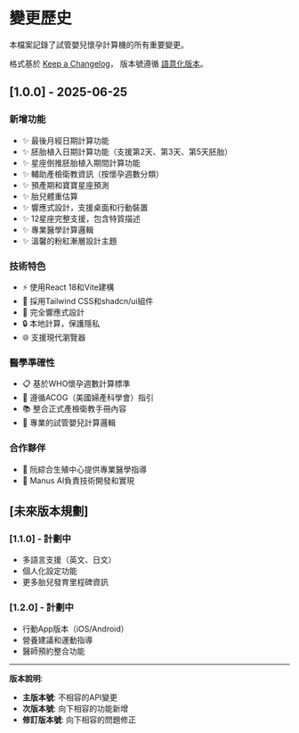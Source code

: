 # 變更歷史

本檔案記錄了試管嬰兒懷孕計算機的所有重要變更。

格式基於 [Keep a Changelog](https://keepachangelog.com/zh-TW/1.0.0/)，
版本號遵循 [語意化版本](https://semver.org/lang/zh-TW/)。

## [1.0.0] - 2025-06-25

### 新增功能
- ✨ 最後月經日期計算功能
- ✨ 胚胎植入日期計算功能（支援第2天、第3天、第5天胚胎）
- ✨ 星座倒推胚胎植入期間計算功能
- ✨ 輔助產檢衛教資訊（按懷孕週數分類）
- ✨ 預產期和寶寶星座預測
- ✨ 胎兒體重估算
- ✨ 響應式設計，支援桌面和行動裝置
- ✨ 12星座完整支援，包含特質描述
- ✨ 專業醫學計算邏輯
- ✨ 溫馨的粉紅漸層設計主題

### 技術特色
- ⚡ 使用React 18和Vite建構
- 🎨 採用Tailwind CSS和shadcn/ui組件
- 📱 完全響應式設計
- 🔒 本地計算，保護隱私
- 🌐 支援現代瀏覽器

### 醫學準確性
- 📋 基於WHO懷孕週數計算標準
- 🏥 遵循ACOG（美國婦產科學會）指引
- 📚 整合正式產檢衛教手冊內容
- 🧬 專業的試管嬰兒計算邏輯

### 合作夥伴
- 🏥 阮綜合生殖中心提供專業醫學指導
- 🤖 Manus AI負責技術開發和實現

## [未來版本規劃]

### [1.1.0] - 計劃中
- 多語言支援（英文、日文）
- 個人化設定功能
- 更多胎兒發育里程碑資訊

### [1.2.0] - 計劃中
- 行動App版本（iOS/Android）
- 營養建議和運動指導
- 醫師預約整合功能

---

**版本說明**:
- **主版本號**: 不相容的API變更
- **次版本號**: 向下相容的功能新增
- **修訂版本號**: 向下相容的問題修正

